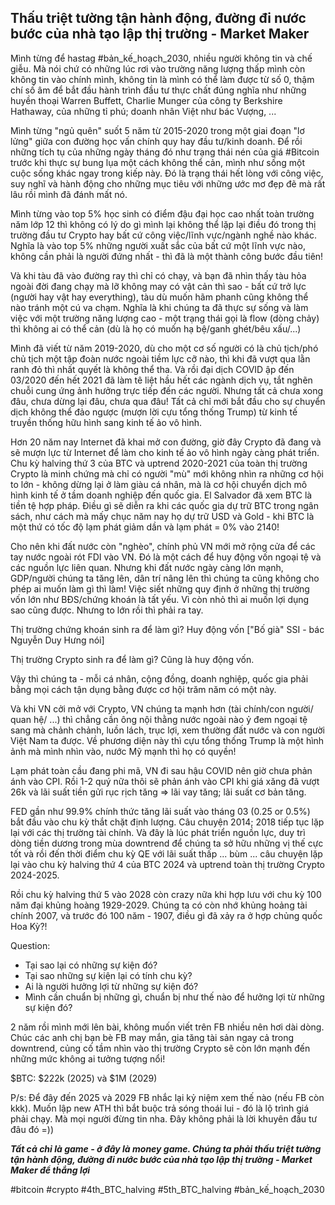 ## Thấu triệt tường tận hành động, đường đi nước bước của nhà tạo lập thị trường - Market Maker

Mình từng để hastag #bản_kế_hoạch_2030, nhiều người không tin và chế giễu. Mà nói chứ có những lúc rơi vào trường năng lượng thấp mình còn không tin vào chính mình, không tin là mình có thể làm được từ số 0, thậm chí số âm để bắt đầu hành trình đầu tư thực chất đúng nghĩa như những huyền thoại Warren Buffett, Charlie Munger của công ty Berkshire Hathaway, của những tỉ phú; doanh nhân Việt như bác Vượng, ...

Mình từng "ngủ quên" suốt 5 năm từ 2015-2020 trong một giai đoạn "lơ lửng" giữa con đường học vấn chính quy hay đầu tư/kinh doanh. Để rồi những tích tụ của những ngày tháng đó như trạng thái nén của giá #Bitcoin trước khi thực sự bung lụa một cách không thể cản, mình như sống một cuộc sống khác ngay trong kiếp này. Đó là trạng thái hết lòng với công việc, suy nghĩ và hành động cho những mục tiêu với những ước mơ đẹp đẽ mà rất lâu rồi mình đã đánh mất nó. 

Mình từng vào top 5% học sinh có điểm đậu đại học cao nhất toàn trường năm lớp 12 thì không có lý do gì mình lại không thể lặp lại điều đó trong thị trường đầu tư Crypto hay bất cứ công việc/lĩnh vực/ngành nghề nào khác. Nghĩa là vào top 5% những người xuất sắc của bất cứ một lĩnh vực nào, không cần phải là người đứng nhất - thì đã là một thành công bước đầu tiên!

Và khi tàu đã vào đường ray thì chỉ có chạy, và bạn đã nhìn thấy tàu hỏa ngoài đời đang chạy mà lỡ không may có vật cản thì sao - bất cứ trở lực (người hay vật hay everything), tàu dù muốn hãm phanh cũng không thể nào tránh một cú va chạm. Nghĩa là khi chúng ta đã thực sự sống và làm việc với một trường năng lượng cao - một trạng thái gọi là flow (dòng chảy) thì không ai có thể cản (dù là họ có muốn hạ bệ/ganh ghét/bêu xấu/...)

Mình đã viết từ năm 2019-2020, dù cho một cơ số người có là chủ tịch/phó chủ tịch một tập đoàn nước ngoài tiềm lực cỡ nào, thì khi đã vượt qua lằn ranh đỏ thì nhất quyết là không thể tha. Và rồi đại dịch COVID ập đến 03/2020 đến hết 2021 đã làm tê liệt hầu hết các ngành dịch vụ, tắt nghẽn chuỗi cung ứng ảnh hưởng trực tiếp đến các người. Nhưng tất cả chưa xong đâu, chưa dừng lại đâu, chưa qua đâu! Tất cả chỉ mới bắt đầu cho sự chuyển dịch không thể đảo ngược (mượn lời cựu tổng thống Trump) từ kinh tế truyền thống hữu hình sang kinh tế ảo vô hình. 

Hơn 20 năm nay Internet đã khai mở con đường, giờ đây Crypto đã đang và sẽ mượn lực từ Internet để làm cho kinh tế ảo vô hình ngày càng phát triển. Chu kỳ halving thứ 3 của BTC và uptrend 2020-2021 của toàn thị trường Crypto là minh chứng mà chỉ có người "mù" mới không nhìn ra những cơ hội to lớn - không dừng lại ở làm giàu cá nhân, mà là cơ hội chuyển dịch mô hình kinh tế ở tầm doanh nghiệp đến quốc gia. El Salvador đã xem BTC là tiền tệ hợp pháp. Điều gì sẽ diễn ra khi các quốc gia dự trữ BTC trong ngân sách, như cách mà mấy chục năm nay họ dự trữ USD và Gold - khi BTC là một thứ có tốc độ lạm phát giảm dần và lạm phát = 0% vào 2140!

Cho nên khi đất nước còn "nghèo", chính phủ VN mới mở rộng cửa để các tay nước ngoài rót FDI vào VN. Đó là một cách để huy động vốn ngoại tệ và các nguồn lực liên quan. Nhưng khi đất nước ngày càng lớn mạnh, GDP/người chúng ta tăng lên, dân trí nâng lên thì chúng ta cũng không cho phép ai muốn làm gì thì làm! Việc siết những quy định ở những thị trường vốn lớn như BĐS/chứng khoán là tất yếu. Vì còn nhỏ thì ai muốn lợi dụng sao cũng được. Nhưng to lớn rồi thì phải ra tay.

Thị trường chứng khoán sinh ra để làm gì? Huy động vốn ["Bố già" SSI - bác Nguyễn Duy Hưng nói]

Thị trường Crypto sinh ra để làm gì? Cũng là huy động vốn. 

Vậy thì chúng ta - mỗi cá nhân, cộng đồng, doanh nghiệp, quốc gia phải bằng mọi cách tận dụng bằng được cơ hội trăm năm có một này. 

Và khi VN cởi mở với Crypto, VN chúng ta mạnh hơn (tài chính/con người/ quan hệ/ ...) thì chẳng cần ông nội thằng nước ngoài nào ỷ đem ngoại tệ sang mà chảnh chảnh, luồn lách, trục lợi, xem thường đất nước và con người Việt Nam ta được. Về phương diện này thì cựu tổng thống Trump là một hình ảnh mà mình nhìn vào, nước Mỹ mạnh thì họ có quyền!

Lạm phát toàn cầu đang phi mã, VN đi sau hậu COVID nên giờ chưa phản ánh vào CPI. Rồi 1-2 quý nữa thôi sẽ phản ánh vào CPI khi giá xăng đã vượt 26k và lãi suất tiền gửi rục rịch tăng => lãi vay tăng; lãi suất cơ bản tăng. 

FED gần như 99.9% chính thức tăng lãi suất vào tháng 03 (0.25 or 0.5%) bắt đầu vào chu kỳ thắt chặt định lượng. Câu chuyện 2014; 2018 tiếp tục lặp lại với các thị trường tài chính. Và đây là lúc phát triển nguồn lực, duy trì dòng tiền dương trong mùa downtrend để chúng ta sở hữu những vị thế cực tốt và rồi đến thời điểm chu kỳ QE với lãi suất thấp ... bùm ... câu chuyện lặp lại vào chu kỳ halving thứ 4 của BTC 2024 và uptrend toàn thị trường Crypto 2024-2025. 

Rồi chu kỳ halving thứ 5 vào 2028 còn crazy nữa khi hợp lưu với chu kỳ 100 năm đại khủng hoàng 1929-2029. Chúng ta có còn nhớ khủng hoảng tài chính 2007, và trước đó 100 năm - 1907, điều gì đã xảy ra ở hợp chủng quốc Hoa Kỳ?! 

Question: 
- Tại sao lại có những sự kiện đó?
- Tại sao những sự kiện lại có tính chu kỳ?
- Ai là người hưởng lợi từ những sự kiện đó? 
- Mình cần chuẩn bị những gì, chuẩn bị như thế nào để hưởng lợi từ những sự kiện đó?

2 năm rồi mình mới lên bài, không muốn viết trên FB nhiều nên hơi dài dòng. Chúc các anh chị bạn bè FB may mắn, gia tăng tài sản ngay cả trong downtrend, củng cố tầm nhìn vào thị trường Crypto sẽ còn lớn mạnh đến những mức không ai tưởng tượng nổi!

$BTC: $222k (2025) và $1M (2029)

P/s: Để đây đến 2025 và 2029 FB nhắc lại kỷ niệm xem thế nào (nếu FB còn kkk). Muốn lập new ATH thì bắt buộc trả sóng thoái lui - đó là lộ trình giá phải chạy. Mà mọi người đừng tin nha. Đây không phải là lời khuyên đầu tư đâu đó =))

***Tất cả chỉ là game - ở đây là money game. Chúng ta phải thấu triệt tường tận hành động, đường đi nước bước của nhà tạo lập thị trường - Market Maker để thắng lợi***

#bitcoin #crypto #4th_BTC_halving #5th_BTC_halving #bản_kế_hoạch_2030